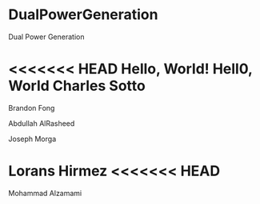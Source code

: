 # DualPowerGeneration
Dual Power Generation

<<<<<<< HEAD
Hello, World!
Hell0, World
Charles Sotto
=======
Brandon Fong

Abdullah AlRasheed

Joseph Morga

Lorans Hirmez
<<<<<<< HEAD
=======

Mohammad Alzamami

